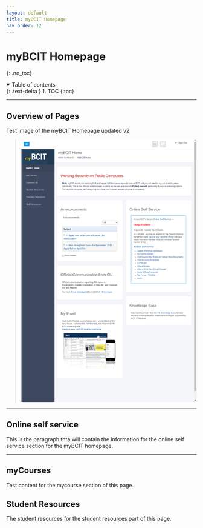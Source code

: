 ```yaml
---
layout: default
title: myBCIT Homepage
nav_order: 12
---
```


# myBCIT Homepage
{: .no_toc}

<details open markdown="block">
  <summary>
    Table of contents
  </summary>
  {: .text-delta }
1. TOC
{:toc}
</details>

---

## Overview of Pages

Test image of the myBCIT Homepage updated v2

>![Screen shot of myBCIT Homepage](https://github.com/Kid-W/Will-Test-Docs/blob/gh-pages/docs/images/myBCIT_home_landing_page.png?raw=true "Image of the myBCIT Homepage")

---

## Online self service

This is the paragraph thta will contain the information for the online self service section for the myBCIT homepage.

---

## myCourses

Test content for the mycourse section of this page.

## Student Resources

The student resources for the student resources part of this page.
